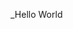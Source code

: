 _Hello World


<!---
anjalm/anjalm is a ✨ special ✨ repository because its `README.md` (this file) appears on your GitHub profile.
You can click the Preview link to take a look at your changes.
--->
